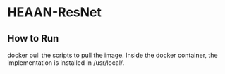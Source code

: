 # HEAAN-ResNet




## How to Run
docker pull the scripts to pull the image.
Inside the docker container, the implementation is installed in /usr/local/.
